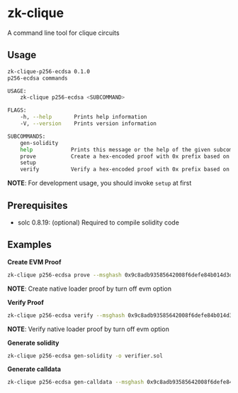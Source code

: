 # zk-clique

A command line tool for clique circuits

## Usage
```bash 
zk-clique-p256-ecdsa 0.1.0
p256-ecdsa commands

USAGE:
    zk-clique p256-ecdsa <SUBCOMMAND>

FLAGS:
    -h, --help       Prints help information
    -V, --version    Prints version information

SUBCOMMANDS:
    gen-solidity    
    help            Prints this message or the help of the given subcommand(s)
    prove           Create a hex-encoded proof with 0x prefix based on given input
    setup           
    verify          Verify a hex-encoded proof with 0x prefix based on given input

```

**NOTE**: For development usage, you should invoke `setup` at first

## Prerequisites
- solc 0.8.19: (optional) Required to compile solidity code


## Examples

**Create EVM Proof**

```bash
zk-clique p256-ecdsa prove --msghash 0x9c8adb93585642008f6defe84b014d3db86e65ec158f32c1fe8b78974123c264 --signature 0x89e7242b7a0be99f7c668a8bdbc1fcaf6fa7562dd28538dbab4b059e9d6955c2c434593d3ccb0e7e5825effb14e251e6e5efb738d6042647ed2e2faac9191718 --pubkey 0x04cd8fdae57e9fcc6638b7e0bdf1cfe6eb4783c29ed13916f10c121c70b7173dd61291422f9ef68a1b6a7e9cccbe7cc2c0738f81a996f7e62e9094c1f80bc0d788 --output proof.bin --evm
```

**NOTE**: Create native loader proof by turn off evm option

**Verify Proof**
```bash
zk-clique p256-ecdsa verify --msghash 0x9c8adb93585642008f6defe84b014d3db86e65ec158f32c1fe8b78974123c264 --signature 0x89e7242b7a0be99f7c668a8bdbc1fcaf6fa7562dd28538dbab4b059e9d6955c2c434593d3ccb0e7e5825effb14e251e6e5efb738d6042647ed2e2faac9191718 --pubkey 0x04cd8fdae57e9fcc6638b7e0bdf1cfe6eb4783c29ed13916f10c121c70b7173dd61291422f9ef68a1b6a7e9cccbe7cc2c0738f81a996f7e62e9094c1f80bc0d788 --proof proof.bin --evm
```

**NOTE**: Verify native loader proof by turn off evm option

**Generate solidity**
```bash
zk-clique p256-ecdsa gen-solidity -o verifier.sol
```

**Generate calldata**
```bash
zk-clique p256-ecdsa gen-calldata --msghash 0x9c8adb93585642008f6defe84b014d3db86e65ec158f32c1fe8b78974123c264 --signature 0x89e7242b7a0be99f7c668a8bdbc1fcaf6fa7562dd28538dbab4b059e9d6955c2c434593d3ccb0e7e5825effb14e251e6e5efb738d6042647ed2e2faac9191718 --pubkey 0x04cd8fdae57e9fcc6638b7e0bdf1cfe6eb4783c29ed13916f10c121c70b7173dd61291422f9ef68a1b6a7e9cccbe7cc2c0738f81a996f7e62e9094c1f80bc0d788 --proof proof.bin
```

